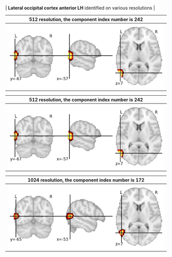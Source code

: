 


| **Lateral occipital cortex anterior LH** identified on various resolutions |

| 512 resolution, the component index number is 242|  
|:---:|  
| ![Component 512](../512/final/242.jpg "From component 512: Lateral occipital cortex anterior LH") |

| 512 resolution, the component index number is 242|  
|:---:|  
| ![Component 512](../512/final/242.jpg "From component 512: Lateral occipital cortex anterior LH") |

| 1024 resolution, the component index number is 172|  
|:---:|  
| ![Component 1024](../1024/final/172.jpg "From component 1024: Lateral occipital cortex anterior LH") |